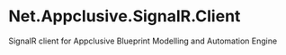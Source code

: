 # Net.Appclusive.SignalR.Client
SignalR client for Appclusive Blueprint Modelling and Automation Engine
